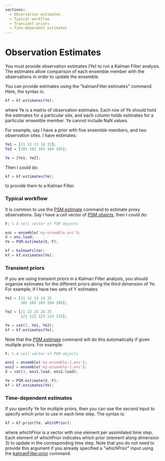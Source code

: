 ```yaml
---
sections:
  - Observation estimates
  - Typical workflow
  - Transient priors
  - Time-dependent estimates
---
```

# Observation Estimates
You must provide observation estimates (Ye) to run a Kalman Filter analysis. The estimates allow comparison of each ensemble member with the observations in order to update the ensemble.

You can provide estimates using the "kalmanFilter.estimates" command. Here, the syntax is:
```matlab
kf = kf.estimates(Ye);
```
where Ye is a matrix of observation estimates. Each row of Ye should hold the estimates for a particular site, and each column holds estimates for a particular ensemble member. Ye cannot include NaN values.

For example, say I have a prior with five ensemble members, and two observation sites. I have estimates:
```matlab
Ye1 = [11 12 13 14 15];
Ye2 = [101 102 103 104 105];

Ye = [Ye1; Ye2];
```
Then I could do:
```matlab
kf = kf.estimates(Ye);
```
to provide them to a Kalman Filter.

### Typical workflow
It is common to use the [PSM.estimate](../PSM/estimate) command to estimate proxy observations. Say I have a cell vector of [PSM obejcts](../PSM/object), then I could do:
```matlab
F; % A cell vector of PSM objects

ens = ensemble('my-ensemble.ens');
X = ens.load;
Ye = PSM.estimate(X, F);

kf = kalmanFilter;
kf = kf.estimates(Ye);
```

### Transient priors
If you are using transient priors in a Kalman Filter analysis, you should organize estimates for the different priors along the third dimension of Ye. For example, if I have two sets of Y estimates
```matlab
Ye1 = [11 12 13 14 15
       101 102 103 104 105];

Ye2 = [21 22 23 24 25
       121 122 123 124 125];

Ye = cat(3, Ye1, Ye2);
kf = kf.estimates(Ye);
```

Note that the [PSM.estimate](../PSM/estimate) command will do this automatically if given multiple priors. For example:
```matlab
F; % A cell vector of PSM objects

ens1 = ensemble('my-ensemble-1.ens');
ens2 = ensemble('my-ensemble-2.ens');
X = cat(3, ens1.load, ens2.load);

Ye = PSM.estimate(X, F);
kf = kf.estimates(Ye);
```

### Time-dependent estimates

If you specify Ye for multiple priors, then you can use the second input to specify which prior to use in each time step. The syntax is:
```matlab
kf = kf.prior(Ye, whichPrior);
```
where whichPrior is a vector with one element per assimilated time step. Each element of whichPrior indicates which prior (element along dimension 3) to update in the corresponding time step. Note that you do not need to provide this argument if you already specified a "whichPrior" input using the [kalmanFilter.prior](prior) command.
